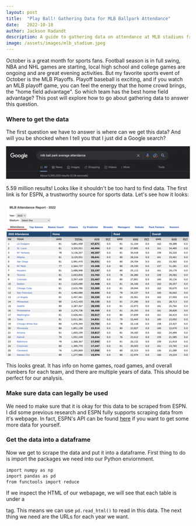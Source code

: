 ```yaml
---
layout: post
title:  "Play Ball! Gathering Data for MLB Ballpark Attendance"
date:   2022-10-18
author: Jackson Radandt
description: A guide to gathering data on attendance at MLB stadiums from the web
image: /assets/images/mlb_stadium.jpeg
---
```


October is a great month for sports fans. Football season is in full swing, NBA and NHL games are starting, local high school and college games are ongoing and are great evening activities. But my favorite sports event of October is the MLB Playoffs. Playoff baseball is exciting, and if you watch an MLB playoff game, you can feel the energy that the home crowd brings, the "home field advantage". So which team has the best home field advantage? This post will explore how to go about gathering data to answer this question.

### Where to get the data
The first question we have to answer is where can we get this data? And will you be shocked when I tell you that I just did a Google search?

![Google search](https://raw.githubusercontent.com/jdradandt/stat386-projects/main/assets/images/Screen%20Shot%202022-10-18%20at%207.35.26%20PM.png)

5.59 million results! Looks like it shouldn't be too hard to find data. The first link is for ESPN, a trustworthy source for sports data. Let's see how it looks:

![ESPN table](https://raw.githubusercontent.com/jdradandt/stat386-projects/main/assets/images/Screen%20Shot%202022-10-18%20at%207.55.40%20PM.png)

This looks great. It has info on home games, road games, and overall numbers for each team, and there are multiple years of data. This should be perfect for our analysis.

### Make sure data can legally be used
We need to make sure that it is okay for this data to be scraped from ESPN. I did some previous research and ESPN fully supports scraping data from it's webpage. In fact, ESPN's API can be found [here](http://www.espn.com/apis/devcenter/docs/) if you want to get some more data for yourself.

### Get the data into a dataframe
Now we get to scrape the data and put it into a dataframe. First thing to do is import the packages we need into our Python enviornment.
```
import numpy as np
import pandas as pd
from functools import reduce
```
If we inspect the HTML of our webapage, we will see that each table is under a <table> tag. This means we can use `pd.read_html()` to read in this data. The next thing we need are the URLs for each year we want. 

